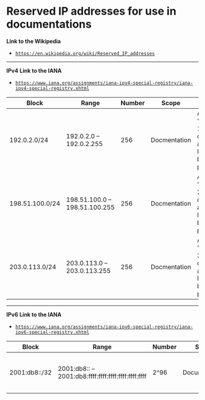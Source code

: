 # Reserved IP addresses for use in documentations

**Link to the Wikipedia**
- <a href="https://en.wikipedia.org/wiki/Reserved_IP_addresses" target="_blank">`https://en.wikipedia.org/wiki/Reserved_IP_addresses`</a> 

---
**IPv4**
**Link to the IANA**
- <a href="https://www.iana.org/assignments/iana-ipv4-special-registry/iana-ipv4-special-registry.xhtml" target="_blank">`https://www.iana.org/assignments/iana-ipv4-special-registry/iana-ipv4-special-registry.xhtml`</a> 

| Block           | Range                         | Number            | Scope        | Description                                                                                     |
|-----------------|-------------------------------|-------------------|--------------|-------------------------------------------------------------------------------------------------|
| 192.0.2.0/24    | 192.0.2.0 – 192.0.2.255       | 256               | Docmentation | Assigned as "TEST-NET-1" for use in documentation and examples. It should not be used publicly. |
| 198.51.100.0/24 | 198.51.100.0 – 198.51.100.255 | 256               | Docmentation | Assigned as "TEST-NET-2" for use in documentation and examples. It should not be used publicly. |
| 203.0.113.0/24  | 203.0.113.0 – 203.0.113.255   | 256               | Docmentation | Assigned as "TEST-NET-3" for use in documentation and examples. It should not be used publicly. |

---
**IPv6**
**Link to the IANA**
- <a href="https://www.iana.org/assignments/iana-ipv6-special-registry/iana-ipv6-special-registry.xhtml" target="_blank">`https://www.iana.org/assignments/iana-ipv6-special-registry/iana-ipv6-special-registry.xhtml`</a> 

| Block           | Range                                               | Number            | Scope         | Description                                             |
|-----------------|-----------------------------------------------------|-------------------|---------------|---------------------------------------------------------|
| 2001:db8::/32   | 2001:db8:: – 2001:db8:ffff:ffff:ffff:ffff:ffff:ffff | 2^96              | Documentation | Addresses used in documentation and example source code |
